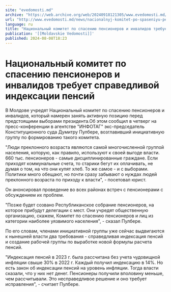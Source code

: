```yaml
---
site: "evedomosti.md"
archive: "https://web.archive.org/web/20240918121305/www.evedomosti.md/news/nacionalnyj-komitet-po-spaseniyu-pensionerov-i-invalidov-tre"
url: "http://www.evedomosti.md/news/nacionalnyj-komitet-po-spaseniyu-pensionerov-i-invalidov-tre"
language: ru
title: "Национальный комитет по спасению пенсионеров и инвалидов требует справедливой индексации пенсий"
publication: '[[Moldavskie Vedomosti]]'
published: 2024-08-08T18:23
---
```


# Национальный комитет по спасению пенсионеров и инвалидов требует справедливой индексации пенсий

В Молдове учредят Национальный комитет по спасению пенсионеров и инвалидов, который намерен занять активную позицию перед предстоящими выборами президента.Об этом сообщил в четверг на пресс-конференции в агентстве "ИНФОТАГ" экс-председатель Конституционного суда Думитру Пулбере, возглавивший инициативную группу по формированию такого комитета.

"Люди преклонного возраста являются самой многочисленной группой населения, которую, как правило, используют к своей выгоде власти. 660 тыс. пенсионеров - самые дисциплинированные граждане. Если приходят коммунальные счета, то старики бегут их оплачивать, не думая о том, на что они купят хлеб. То же самое - и с выборами. Политики много обещают, но почти сразу забывают о нуждах людей преклонного возраста по приходу к власти", - посетовал юрист.

Он анонсировал проведение во всех районах встреч с пенсионерами с обсуждением их проблем.

"Позже будет созвано Республиканское собрание пенсионеров, на которое прибудут делегации с мест. Они учредят общественную организацию, скажем, Комитет по спасению пенсионеров и лиц из категории наиболее уязвимого населения", - сказал Пулбере.

По его словам, членами инициативной группы уже сейчас выдвигаются к нынешней власти два требования - справедливая индексация пенсий и создание рабочей группы по выработке новой формулы расчета пенсий.

"Индексация пенсий в 2023 г. была рассчитана без учета чудовищной инфляции свыше 30% в 2022 г. Каждый получил индексацию в 14%. Но есть закон об индексации пенсий на уровень инфляции. Тогда власти сказали, что у них нет денег. Пенсионеры получили вполовину меньше, чем рассчитывали. Это несправедливое решение и оно требует исправления", - считает Пулбере.